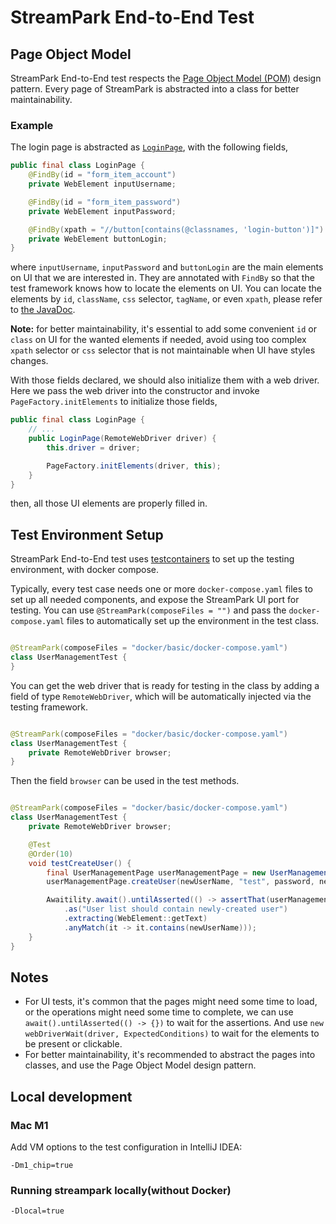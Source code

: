 <!--
  ~ Licensed to the Apache Software Foundation (ASF) under one or more
  ~ contributor license agreements.  See the NOTICE file distributed with
  ~ this work for additional information regarding copyright ownership.
  ~ The ASF licenses this file to You under the Apache License, Version 2.0
  ~ (the "License"); you may not use this file except in compliance with
  ~ the License.  You may obtain a copy of the License at
  ~
  ~    http://www.apache.org/licenses/LICENSE-2.0
  ~
  ~ Unless required by applicable law or agreed to in writing, software
  ~ distributed under the License is distributed on an "AS IS" BASIS,
  ~ WITHOUT WARRANTIES OR CONDITIONS OF ANY KIND, either express or implied.
  ~ See the License for the specific language governing permissions and
  ~ limitations under the License.
  ~
  -->
# StreamPark End-to-End Test

## Page Object Model

StreamPark End-to-End test respects
the [Page Object Model (POM)](https://www.selenium.dev/documentation/guidelines/page_object_models/) design pattern.
Every page of StreamPark is abstracted into a class for better maintainability.

### Example

The login page is abstracted
as [`LoginPage`](streampark-e2e-case/src/test/java/org/apache/streampark/e2e/pages/LoginPage.java), with the
following fields,

```java
public final class LoginPage {
    @FindBy(id = "form_item_account")
    private WebElement inputUsername;

    @FindBy(id = "form_item_password")
    private WebElement inputPassword;

    @FindBy(xpath = "//button[contains(@classnames, 'login-button')]")
    private WebElement buttonLogin;
}
```

where `inputUsername`, `inputPassword` and `buttonLogin` are the main elements on UI that we are interested in. They are
annotated with `FindBy` so that the test framework knows how to locate the elements on UI. You can locate the elements
by `id`, `className`, `css` selector, `tagName`, or even `xpath`, please refer
to [the JavaDoc](https://www.selenium.dev/selenium/docs/api/java/org/openqa/selenium/support/FindBy.html).

**Note:** for better maintainability, it's essential to add some convenient `id` or `class` on UI for the wanted
elements if needed, avoid using too complex `xpath` selector or `css` selector that is not maintainable when UI have
styles changes.

With those fields declared, we should also initialize them with a web driver. Here we pass the web driver into the
constructor and invoke `PageFactory.initElements` to initialize those fields,

```java
public final class LoginPage {
    // ...
    public LoginPage(RemoteWebDriver driver) {
        this.driver = driver;

        PageFactory.initElements(driver, this);
    }
}
```

then, all those UI elements are properly filled in.

## Test Environment Setup

StreamPark End-to-End test uses [testcontainers](https://www.testcontainers.org) to set up the testing
environment, with docker compose.

Typically, every test case needs one or more `docker-compose.yaml` files to set up all needed components, and expose the
StreamPark UI port for testing. You can use `@StreamPark(composeFiles = "")` and pass
the `docker-compose.yaml` files to automatically set up the environment in the test class.

```java

@StreamPark(composeFiles = "docker/basic/docker-compose.yaml")
class UserManagementTest {
}
```

You can get the web driver that is ready for testing in the class by adding a field of type `RemoteWebDriver`, which
will be automatically injected via the testing framework.

```java

@StreamPark(composeFiles = "docker/basic/docker-compose.yaml")
class UserManagementTest {
    private RemoteWebDriver browser;
}
```

Then the field `browser` can be used in the test methods.

```java

@StreamPark(composeFiles = "docker/basic/docker-compose.yaml")
class UserManagementTest {
    private RemoteWebDriver browser;

    @Test
    @Order(10)
    void testCreateUser() {
        final UserManagementPage userManagementPage = new UserManagementPage(browser);
        userManagementPage.createUser(newUserName, "test", password, newUserEmail, UserManagementUserType.ADMIN);

        Awaitility.await().untilAsserted(() -> assertThat(userManagementPage.userList())
            .as("User list should contain newly-created user")
            .extracting(WebElement::getText)
            .anyMatch(it -> it.contains(newUserName)));
    }
}
```

## Notes

- For UI tests, it's common that the pages might need some time to load, or the operations might need some time to
  complete, we can use `await().untilAsserted(() -> {})` to wait for the assertions. And use `new webDriverWait(driver, ExpectedConditions)` to wait for the elements to be present or clickable.
- For better maintainability, it's recommended to abstract the pages into classes, and use the Page Object Model design
  pattern.


## Local development

### Mac M1
Add VM options to the test configuration in IntelliJ IDEA:
```
-Dm1_chip=true
```

### Running streampark locally(without Docker)
```
-Dlocal=true
```
